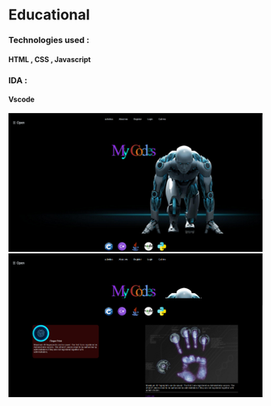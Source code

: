 # Educational


### Technologies used :
#### HTML , CSS , Javascript   
### IDA : 
#### Vscode 

![](robot-readme-1.png)
![](robot-readme-2.png)
